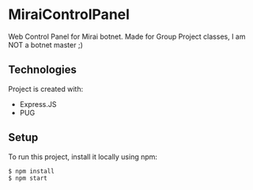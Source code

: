 # MiraiControlPanel
Web Control Panel for Mirai botnet. Made for Group Project classes, I am NOT a botnet master ;)
	
## Technologies
Project is created with:
* Express.JS
* PUG
	
## Setup
To run this project, install it locally using npm:

```
$ npm install
$ npm start
```
